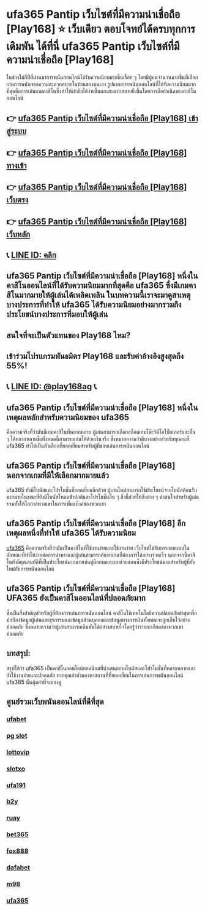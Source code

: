 
# ufa365 Pantip เว็บไซต์ที่มีความน่าเชื่อถือ [Play168] ⭐ เว็บเดียว ตอบโจทย์ได้ครบทุกการเดิมพัน ได้ที่นี่ ufa365 Pantip เว็บไซต์ที่มีความน่าเชื่อถือ [Play168]

ในช่วงไม่กี่ปีที่ผ่านมาการพนันออนไลน์ได้รับความนิยมมากขึ้นเรื่อย ๆ โดยมีผู้คนจํานวนมากขึ้นที่เลือกเล่นการพนันจากความสะดวกสบายในบ้านของตนเอง รูปแบบการพนันออนไลน์ที่ได้รับความนิยมมากที่สุดคือการเล่นเกมคาสิโนซึ่งทําให้เข้าถึงได้ง่ายขึ้นและสะดวกสบายยิ่งขึ้นโดยการถือกําเนิดของคาสิโนออนไลน์

## 👉 [ufa365 Pantip เว็บไซต์ที่มีความน่าเชื่อถือ [Play168] เข้าสู่ระบบ](https://bit.ly/3TCj9rY)
## 👉 [ufa365 Pantip เว็บไซต์ที่มีความน่าเชื่อถือ [Play168] ทางเข้า](https://bit.ly/3TCj9rY)
## 👉 [ufa365 Pantip เว็บไซต์ที่มีความน่าเชื่อถือ [Play168] เว็บตรง](https://bit.ly/3TCj9rY)
## 👉 [ufa365 Pantip เว็บไซต์ที่มีความน่าเชื่อถือ [Play168] เว็บหลัก](https://bit.ly/3TCj9rY)
## 📞 [LINE ID: คลิก](https://line.me/R/ti/p/@342mcrfd)

## ufa365 Pantip เว็บไซต์ที่มีความน่าเชื่อถือ [Play168] หนึ่งในคาสิโนออนไลน์ที่ได้รับความนิยมมากที่สุดคือ ufa365 ซึ่งมีเกมคาสิโนมากมายให้ผู้เล่นได้เพลิดเพลิน ในบทความนี้เราจะมาดูสาเหตุบางประการที่ทําให้ ufa365 ได้รับความนิยมอย่างมากรวมถึงประโยชน์บางประการที่มอบให้ผู้เล่น

## สนใจที่จะเป็นตัวแทนของ Play168 ไหม?
## เข้าร่วมโปรแกรมพันธมิตร Play168 และรับค่าอ้างอิงสูงสุดถึง 55%!
## 📞 [LINE ID: @play168ag](https://bit.ly/3RSGiFl) 📞

## ufa365 Pantip เว็บไซต์ที่มีความน่าเชื่อถือ [Play168] หนึ่งในเหตุผลหลักสําหรับความนิยมของ ufa365 

คือความจริงที่ว่ามันมีเกมคาสิโนที่หลากหลาย ผู้เล่นสามารถเลือกสล็อตเกมโต๊ะวิดีโอโป๊กเกอร์และอื่น ๆ ได้หลากหลายซึ่งทั้งหมดนี้สามารถเล่นได้ด้วยเงินจริง ซึ่งหมายความว่ามีบางอย่างสําหรับทุกคนที่ ufa365 ทําให้เป็นตัวเลือกที่ยอดเยี่ยมสําหรับผู้ที่ชอบเล่นการพนันออนไลน์

## ufa365 Pantip เว็บไซต์ที่มีความน่าเชื่อถือ [Play168] นอกจากเกมที่มีให้เลือกมากมายแล้ว 

ufa365 ยังมีโบนัสและโปรโมชั่นที่ยอดเยี่ยมอีกด้วย ผู้เล่นใหม่สามารถใช้ประโยชน์จากโบนัสต้อนรับมากมายในขณะที่ยังมีโบนัสโหลดซ้ําปกติและโปรโมชั่นอื่น ๆ สิ่งนี้ช่วยให้สิ่งต่าง ๆ น่าสนใจสําหรับผู้เล่นรวมทั้งให้โอกาสพวกเขาในการเพิ่มแบ๊งค์ของพวกเขา

## ufa365 Pantip เว็บไซต์ที่มีความน่าเชื่อถือ [Play168] อีกเหตุผลหนึ่งที่ทําให้ ufa365 ได้รับความนิยม

[ufa365](https://atom.io/packages/ufa365) คือความจริงที่ว่ามันเป็นคาสิโนที่ใช้งานง่ายและใช้งานง่าย เว็บไซต์ได้รับการออกแบบในลักษณะที่ทําให้ง่ายต่อการนําทางและผู้เล่นสามารถค้นหาเกมที่ต้องการได้อย่างรวดเร็ว นอกจากนี้คาสิโนยังมีคุณสมบัติที่เป็นประโยชน์มากมายเช่นคู่มือเกมและบทช่วยสอนซึ่งมีประโยชน์มากสําหรับผู้ที่ยังใหม่กับการพนันออนไลน์

## ufa365 Pantip เว็บไซต์ที่มีความน่าเชื่อถือ [Play168] UFA365 ยังเป็นคาสิโนออนไลน์ที่ปลอดภัยมาก

ซึ่งเป็นสิ่งสําคัญสําหรับผู้ที่ต้องการเล่นการพนันออนไลน์ คาสิโนใช้เทคโนโลยีความปลอดภัยล่าสุดเพื่อปกป้องข้อมูลผู้เล่นและธุรกรรมและข้อมูลส่วนบุคคลและข้อมูลทางการเงินทั้งหมดจะถูกเก็บไว้อย่างปลอดภัย ซึ่งหมายความว่าผู้เล่นสามารถเดิมพันได้อย่างสบายใจโดยรู้ว่ารายละเอียดของพวกเขาปลอดภัย

## บทสรุป:

สรุปได้ว่า ufa365 เป็นคาสิโนออนไลน์ยอดนิยมที่นําเสนอเกมโบนัสและโปรโมชั่นที่หลากหลายและยังใช้งานง่ายและปลอดภัย หากคุณกําลังมองหาสถานที่ที่ยอดเยี่ยมในการเล่นการพนันออนไลน์ ufa365 นั้นคุ้มค่าที่จะลองดู

## ศูนย์รวมเว็บพนันออนไลน์ที่ดีที่สุด
### [ufabet](https://atom.io/packages/ufabet)
### [pg slot](https://atom.io/themes/pg%20slot)
### [lottovip](https://atom.io/packages/lottovip)
### [slotxo](https://atom.io/packages/slotxo)
### [ufa191](https://atom.io/packages/ufa191)
### [b2y](https://atom.io/packages/b2y)
### [ruay](https://atom.io/themes/ruay)
### [bet365](https://atom.io/packages/bet365)
### [fox888](https://atom.io/packages/fox888)
### [dafabet](https://atom.io/packages/dafabet)
### [m98](https://atom.io/packages/m98)
### [ufa365](https://atom.io/packages/ufa365)